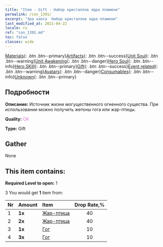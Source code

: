 ```yaml
---
title: "Item - Gift - Набор кристаллов ядра пламени"
permalink: /con_1391/
excerpt: "Эра хаоса  Набор кристаллов ядра пламени"
last_modified_at: 2021-04-22
locale: ru
ref: "con_1391.md"
toc: false
classes: wide
---
```

 [Materials](/ItemsRU/){: .btn .btn--primary}[Artifacts](/ItemsRU/Artifacts/){: .btn .btn--success}[Unit Soul](/ItemsRU/UnitSoul/){: .btn .btn--warning}[Unit Awakening](/ItemsRU/UnitAwakening/){: .btn .btn--danger}[Hero Soul](/ItemsRU/HeroSoul/){: .btn .btn--info}[Hero SKill](/ItemsRU/HeroSkill/){: .btn .btn--primary}[Gift](/ItemsRU/Gift/){: .btn .btn--success}[Event related](/ItemsRU/Events/){: .btn .btn--warning}[Avatars](/ItemsRU/Avatars/){: .btn .btn--danger}[Consumables](/ItemsRU/Consumables/){: .btn .btn--info}[Unknown](/ItemsRU/Unknown/){: .btn .btn--primary}

## Подробности
 **Описание:** Источник жизни могущественного огненного существа. При использовании можно получить жетоны гога или жар-птицы.

 **Quality:** <span style="color: #DA70D6">OK</span>

 **Type:** Gift

## Gather

  None

## This item contains:

 **Required Level to open:** 1

 3 You would get **1** item  from:

  | Nr | Amount |     Item    | Drop Rate,% |
  |:---|:-------|:------------|:---------:|
  | 1 |  **1x** | [Жар-птица](/ItemsRU/unt_268/) | 40 | 
  | 2 |  **2x** | [Жар-птица](/ItemsRU/unt_268/) | 40 | 
  | 3 |  **1x** | [Гог](/ItemsRU/unt_227/) | 10 | 
  | 4 |  **3x** | [Гог](/ItemsRU/unt_227/) | 10 | 
